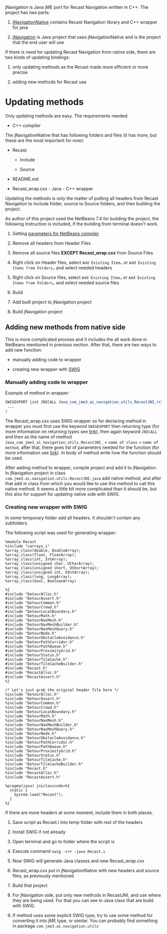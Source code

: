 jNavigation is Java jME port for Recast Navigation written in C++. The
project has two parts:

1.  [jNavigationNative](https://github.com/QuietOne/jNavigation-native)
    contains Recast Navigation library and C++ wrapper for java

2.  [jNavigation](https://github.com/QuietOne/jNavigation) is Java
    project that uses jNavigationNative and is the project that the end
    user will use

If there is need for updating Recast Navigation from native side, there
are two kinds of updating bindings:

1.  only updating methods as the Recast made more efficient or more
    precise

2.  adding new methods for Recast use

Updating methods
================

Only updating methods are easy. The requirements needed:

-   C++ compiler

The jNavigationNative that has following folders and files (it has more,
but these are the most important for now):

-   Recast

    -   Include

    -   Source

-   README.md

-   Recast\_wrap.cxx - Java - C++ wrapper

Updating the methods is only the matter of putting all headers from
Recast Navigation to Include folder, source to Source folders, and then
building the project.

As author of this project used the NetBeans 7.4 for building the
project, the following instruction is included, if the building from
terminal doesn't work.

1.  Setting [parameters for NetBeans
    compiler](https://netbeans.org/kb/docs/cnd/beginning-jni-linux.html)

2.  Remove all headers from Header Files

3.  Remove all source files **EXCEPT Recast\_wrap.cxx** from Source
    Files

4.  Right click on Header files, select `Add Existing Item…` or
    `Add Existing Items from Folders…` and select needed headers

5.  Right click on Source files, select `Add Existing Item…` or
    `Add Existing Items from Folders…` and select needed source files

6.  Build

7.  Add built project to jNavigation project

8.  Build jNavigation project

Adding new methods from native side
-----------------------------------

This is more complicated process and it includes the all work done in
NetBeans mentioned in previous section. After that, there are two ways
to add new function:

-   manually adding code to wrapper

-   creating new wrapper with [SWIG](http://swig.org/)

### Manually adding code to wrapper

Example of method in wrapper:

```java
SWIGEXPORT jint JNICALL Java_com_jme3_ai_navigation_utils_RecastJNI_rcIntArray_1size(JNIEnv *jenv, jclass jcls, jlong jarg1, jobject jarg1_) {
 ...
}
```

The Recast\_wrap.cxx uses SWIG wrapper so for declaring method in
wrapper you must first use the keyword `SWIGEXPORT` then returning type
(for more information on returning types see
[link](http://docs.oracle.com/javase/1.5.0/docs/guide/jni/spec/types.html)),
then again keyword `JNICALL` and then as the name of method
`Java_com_jme3_ai_navigation_utils_RecastJNI_` + `name of class` +
`name of method`, after that, there goes list of parameters needed for
the function (for more information see
[link](http://docs.oracle.com/javase/7/docs/technotes/guides/jni/spec/functions.html)).
In body of method write how the function should be used.

After adding method to wrapper, compile project and add it to
jNavigation. In jNavigation project in class
`com.jme3.ai.navigation.utils.RecastJNI.java` add native method, and
after that add in class from which you would like to use this method to
call this native method. It seems a little bit more complicated than it
should be, but this also for support for updating native side with SWIG.

### Creating new wrapper with SWIG

In some temporary folder add all headers. It shouldn't contain any
subfolders.

The following script was used for generating wrapper:

    %module Recast
    %include "carrays.i"
    %array_class(double, DoubleArray);
    %array_class(float, FloatArray);
    %array_class(int, IntArray);
    %array_class(unsigned char, UCharArray);
    %array_class(unsigned short, UShortArray);
    %array_class(unsigned int, UIntArray);
    %array_class(long, LongArray);
    %array_class(bool, BooleanArray)

    %{
    #include "DetourAlloc.h"
    #include "DetourAssert.h"
    #include "DetourCommon.h"
    #include "DetourCrowd.h"
    #include "DetourLocalBoundary.h"
    #include "DetourMath.h"
    #include "DetourNavMesh.h"
    #include "DetourNavMeshBuilder.h"
    #include "DetourNavMeshQuery.h"
    #include "DetourNode.h"
    #include "DetourObstacleAvoidance.h"
    #include "DetourPathCorridor.h"
    #include "DetourPathQueue.h"
    #include "DetourProximityGrid.h"
    #include "DetourStatus.h"
    #include "DetourTileCache.h"
    #include "DetourTileCacheBuilder.h"
    #include "Recast.h"
    #include "RecastAlloc.h"
    #include "RecastAssert.h"
    %}

    /* Let's just grab the original header file here */
    %include "DetourAlloc.h"
    %include "DetourAssert.h"
    %include "DetourCommon.h"
    %include "DetourCrowd.h"
    %include "DetourLocalBoundary.h"
    %include "DetourMath.h"
    %include "DetourNavMesh.h"
    %include "DetourNavMeshBuilder.h"
    %include "DetourNavMeshQuery.h"
    %include "DetourNode.h"
    %include "DetourObstacleAvoidance.h"
    %include "DetourPathCorridor.h"
    %include "DetourPathQueue.h"
    %include "DetourProximityGrid.h"
    %include "DetourStatus.h"
    %include "DetourTileCache.h"
    %include "DetourTileCacheBuilder.h"
    %include "Recast.h"
    %include "RecastAlloc.h"
    %include "RecastAssert.h"

    %pragma(java) jniclasscode=%{
      static {
        System.load("Recast");
      }
    %}

If there are more headers at some moment, include them in both places.

1.  Save script as Recast.i into temp folder with rest of the headers

2.  Install SWIG if not already

3.  Open terminal and go to folder where the script is

4.  Execute command `swig -c++ -java Recast.i`

5.  Now SWIG will generate Java classes and new Recast\_wrap.cxx

6.  Recast\_wrap.cxx put in jNavigationNative with new headers and
    source files, as previously mentioned

7.  Build that project

8.  For jNavigation side, put only new methods in RecastJNI, and use
    where they are being used. For that you can see in Java class that
    are build with SWIG.

9.  If method uses some explicit SWIG type, try to use some method for
    converting it into jME type, or similar. You can probably find
    something in package `com.jme3.ai.navigation.utils`

